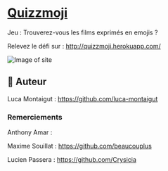 # [Quizzmoji](http://quizzmoji.herokuapp.com/)

Jeu : Trouverez-vous les films exprimés en emojis ? 

Relevez le défi sur : http://quizzmoji.herokuapp.com/

![Image of site](https://i.imgur.com/PMU59qe.gif)

## 🐰 Auteur
Luca Montaigut : https://github.com/luca-montaigut

### Remerciements

Anthony Amar : 

Maxime Souillat : https://github.com/beaucouplus

Lucien Passera : https://github.com/Crysicia
